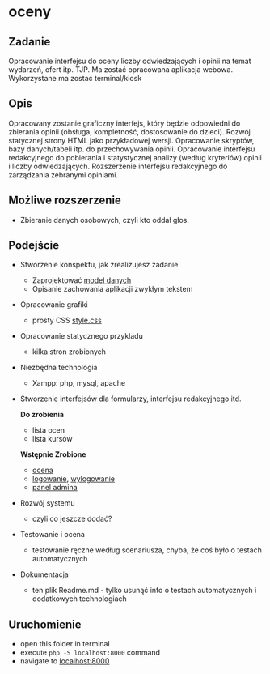 # oceny
## Zadanie
Opracowanie interfejsu do oceny liczby odwiedzających i opinii na temat wydarzeń, ofert itp. TJP. Ma zostać opracowana aplikacja webowa. Wykorzystane ma zostać terminal/kiosk

## Opis
Opracowany zostanie graficzny interfejs, który będzie odpowiedni do zbierania opinii (obsługa, kompletność, dostosowanie do dzieci). Rozwój statycznej strony HTML jako przykładowej wersji. Opracowanie skryptów, bazy danych/tabeli itp. do przechowywania opinii. Opracowanie interfejsu redakcyjnego do pobierania i statystycznej analizy (według kryteriów) opinii i liczby odwiedzających. Rozszerzenie interfejsu redakcyjnego do zarządzania zebranymi opiniami.

## Możliwe rozszerzenie
- Zbieranie danych osobowych, czyli kto oddał głos.

## Podejście
- Stworzenie konspektu, jak zrealizujesz zadanie
    - Zaprojektować [model danych](data/schema.sql)
    - Opisanie zachowania aplikacji zwykłym tekstem
- Opracowanie grafiki
    - prosty CSS [style.css](styles.css)
- Opracowanie statycznego przykładu
    - kilka stron zrobionych
- Niezbędna technologia
    - Xampp: php, mysql, apache
- Stworzenie interfejsów dla formularzy, interfejsu redakcyjnego itd.
    
    **Do zrobienia**
    - lista ocen
    - lista kursów


    **Wstępnie Zrobione**
    - [ocena](ocena.php)
    - [logowanie](login.php), [wylogowanie](login.php)
    - [panel admina](admin.php)
    

- Rozwój systemu
    - czyli co jeszcze dodać?
- Testowanie i ocena
    - testowanie ręczne według scenariusza, chyba, że coś było o testach automatycznych
- Dokumentacja
    - ten plik Readme.md - tylko usunąć info o testach automatycznych i dodatkowych technologiach

## Uruchomienie
- open this folder in terminal
- execute `php -S localhost:8000` command
- navigate to [localhost:8000](http://localhost:8000)
